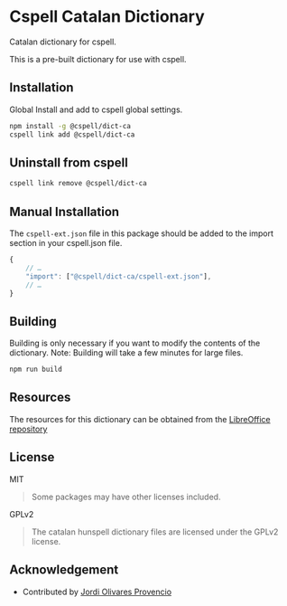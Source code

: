 # Cspell Catalan Dictionary

Catalan dictionary for cspell.

This is a pre-built dictionary for use with cspell.

## Installation

Global Install and add to cspell global settings.

```sh
npm install -g @cspell/dict-ca
cspell link add @cspell/dict-ca
```

## Uninstall from cspell

```sh
cspell link remove @cspell/dict-ca
```

## Manual Installation

The `cspell-ext.json` file in this package should be added to the import section in your cspell.json file.

```javascript
{
    // …
    "import": ["@cspell/dict-ca/cspell-ext.json"],
    // …
}
```

## Building

Building is only necessary if you want to modify the contents of the dictionary. Note: Building will take a few minutes for large files.

```sh
npm run build
```

## Resources

The resources for this dictionary can be obtained from the [LibreOffice repository](https://cgit.freedesktop.org/libreoffice/dictionaries/)

## License

MIT

> Some packages may have other licenses included.

GPLv2

> The catalan hunspell dictionary files are licensed under the GPLv2 license.

## Acknowledgement

- Contributed by [Jordi Olivares Provencio](https://github.com/jordiolivares)

<!---
    cspell:words Jordi Olivares Provencio
--->
